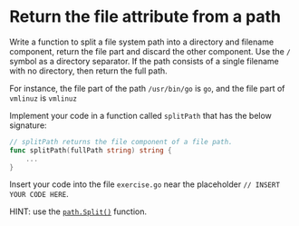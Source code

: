 # Return the file attribute from a path

Write a function to split a file system path into a directory and filename component, return the
file part and discard the other component. Use the `/` symbol as a directory
separator. If the path consists of a single filename with no directory, then return the full path.


For instance, the file part of the path `/usr/bin/go` is
`go`, and the file part of `vmlinuz` is
`vmlinuz`

Implement your code in a function called `splitPath` that has the below signature:

``` go
// splitPath returns the file component of a file path.
func splitPath(fullPath string) string {
    ...
}
```

Insert your code into the file `exercise.go` near the placeholder `// INSERT YOUR CODE HERE`.

HINT: use the [`path.Split()`](https://pkg.go.dev/path#Split) function.
